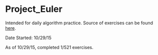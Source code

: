 # Project_Euler

Intended for daily algorithm practice. Source of exercises can be found [here](https://projecteuler.net).

Date Started: 10/29/15

As of 10/29/15, completed 1/521 exercises.
